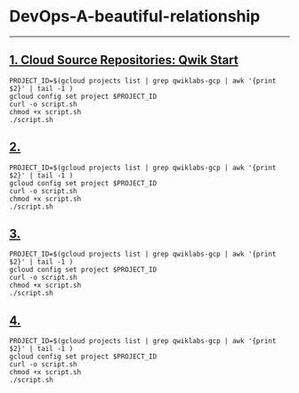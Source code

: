 # DevOps-A-beautiful-relationship

<hr />

<!--# Run this first if project is not set 
```
PROJECT_ID=$(gcloud projects list | grep qwiklabs-gcp | awk '{print $2}' | tail -1 )
gcloud config set project $PROJECT_ID

```
## now Go through desired lab -->

## [1. Cloud Source Repositories: Qwik Start]() 
```
PROJECT_ID=$(gcloud projects list | grep qwiklabs-gcp | awk '{print $2}' | tail -1 )
gcloud config set project $PROJECT_ID
curl -o script.sh 
chmod +x script.sh
./script.sh

```

## [2. ]() 
```
PROJECT_ID=$(gcloud projects list | grep qwiklabs-gcp | awk '{print $2}' | tail -1 )
gcloud config set project $PROJECT_ID
curl -o script.sh 
chmod +x script.sh
./script.sh

```
## [3. ]() 
```
PROJECT_ID=$(gcloud projects list | grep qwiklabs-gcp | awk '{print $2}' | tail -1 )
gcloud config set project $PROJECT_ID
curl -o script.sh 
chmod +x script.sh
./script.sh

```
## [4. ]() 
```
PROJECT_ID=$(gcloud projects list | grep qwiklabs-gcp | awk '{print $2}' | tail -1 )
gcloud config set project $PROJECT_ID
curl -o script.sh 
chmod +x script.sh
./script.sh

```
